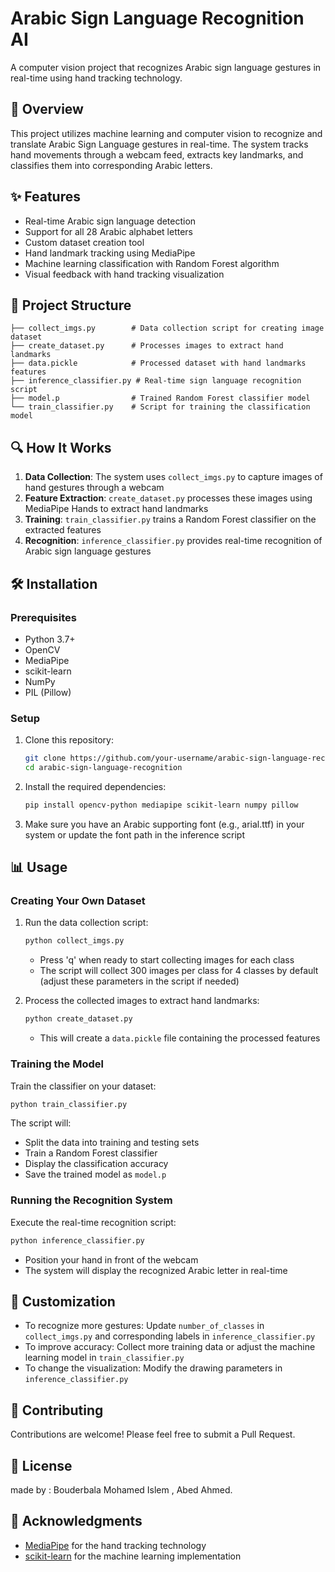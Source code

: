 # Arabic Sign Language Recognition AI

A computer vision project that recognizes Arabic sign language gestures in real-time using hand tracking technology.

## 📖 Overview

This project utilizes machine learning and computer vision to recognize and translate Arabic Sign Language gestures in real-time. The system tracks hand movements through a webcam feed, extracts key landmarks, and classifies them into corresponding Arabic letters.

## ✨ Features

- Real-time Arabic sign language detection
- Support for all 28 Arabic alphabet letters
- Custom dataset creation tool
- Hand landmark tracking using MediaPipe
- Machine learning classification with Random Forest algorithm
- Visual feedback with hand tracking visualization

## 📁 Project Structure

```
├── collect_imgs.py        # Data collection script for creating image dataset
├── create_dataset.py      # Processes images to extract hand landmarks
├── data.pickle            # Processed dataset with hand landmarks features
├── inference_classifier.py # Real-time sign language recognition script
├── model.p                # Trained Random Forest classifier model
└── train_classifier.py    # Script for training the classification model
```

## 🔍 How It Works

1. **Data Collection**: The system uses `collect_imgs.py` to capture images of hand gestures through a webcam
2. **Feature Extraction**: `create_dataset.py` processes these images using MediaPipe Hands to extract hand landmarks
3. **Training**: `train_classifier.py` trains a Random Forest classifier on the extracted features
4. **Recognition**: `inference_classifier.py` provides real-time recognition of Arabic sign language gestures

## 🛠️ Installation

### Prerequisites

- Python 3.7+
- OpenCV
- MediaPipe
- scikit-learn
- NumPy
- PIL (Pillow)

### Setup

1. Clone this repository:
   ```bash
   git clone https://github.com/your-username/arabic-sign-language-recognition.git
   cd arabic-sign-language-recognition
   ```

2. Install the required dependencies:
   ```bash
   pip install opencv-python mediapipe scikit-learn numpy pillow
   ```

3. Make sure you have an Arabic supporting font (e.g., arial.ttf) in your system or update the font path in the inference script

## 📊 Usage

### Creating Your Own Dataset

1. Run the data collection script:
   ```bash
   python collect_imgs.py
   ```
   - Press 'q' when ready to start collecting images for each class
   - The script will collect 300 images per class for 4 classes by default (adjust these parameters in the script if needed)

2. Process the collected images to extract hand landmarks:
   ```bash
   python create_dataset.py
   ```
   - This will create a `data.pickle` file containing the processed features

### Training the Model

Train the classifier on your dataset:
```bash
python train_classifier.py
```
The script will:
- Split the data into training and testing sets
- Train a Random Forest classifier
- Display the classification accuracy
- Save the trained model as `model.p`

### Running the Recognition System

Execute the real-time recognition script:
```bash
python inference_classifier.py
```
- Position your hand in front of the webcam
- The system will display the recognized Arabic letter in real-time

## 🔧 Customization

- To recognize more gestures: Update `number_of_classes` in `collect_imgs.py` and corresponding labels in `inference_classifier.py`
- To improve accuracy: Collect more training data or adjust the machine learning model in `train_classifier.py`
- To change the visualization: Modify the drawing parameters in `inference_classifier.py`

## 🤝 Contributing

Contributions are welcome! Please feel free to submit a Pull Request.

## 📄 License
made by : Bouderbala Mohamed Islem , Abed Ahmed.

## 🙏 Acknowledgments

- [MediaPipe](https://github.com/google/mediapipe) for the hand tracking technology
- [scikit-learn](https://scikit-learn.org/) for the machine learning implementation
